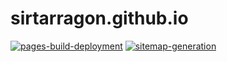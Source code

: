 # sirtarragon.github.io
[![pages-build-deployment](https://github.com/SirTarragon/sirtarragon.github.io/actions/workflows/pages/pages-build-deployment/badge.svg)](https://github.com/SirTarragon/sirtarragon.github.io/actions/workflows/pages/pages-build-deployment)
[![sitemap-generation](https://github.com/SirTarragon/sirtarragon.github.io/actions/workflows/sitemap.yml/badge.svg)](https://github.com/SirTarragon/sirtarragon.github.io/actions/workflows/sitemap.yml)
